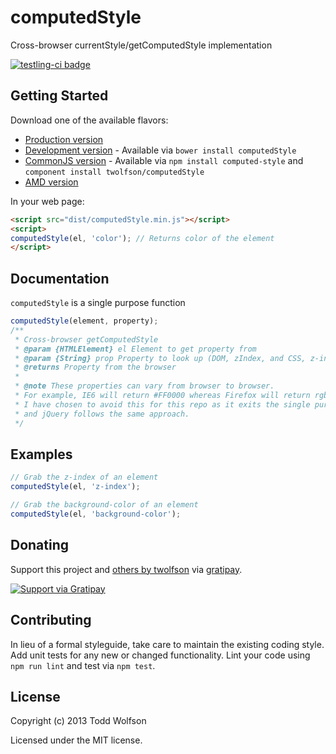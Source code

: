 # computedStyle

Cross-browser currentStyle/getComputedStyle implementation

[![testling-ci badge](https://ci.testling.com/twolfson/computedStyle.png)](https://ci.testling.com/twolfson/computedStyle)

## Getting Started
Download one of the available flavors:

- [Production version][min]
- [Development version][max] - Available via `bower install computedStyle`
- [CommonJS version][commonjs] - Available via `npm install computed-style` and `component install twolfson/computedStyle`
- [AMD version][amd]

[min]: https://raw.github.com/twolfson/computedStyle/master/dist/computedStyle.min.js
[max]: https://raw.github.com/twolfson/computedStyle/master/dist/computedStyle.js
[commonjs]: https://raw.github.com/twolfson/computedStyle/master/dist/computedStyle.commonjs.js
[amd]: https://raw.github.com/twolfson/computedStyle/master/dist/computedStyle.amd.js

In your web page:

```html
<script src="dist/computedStyle.min.js"></script>
<script>
computedStyle(el, 'color'); // Returns color of the element
</script>
```

## Documentation
`computedStyle` is a single purpose function
```js
computedStyle(element, property);
/**
 * Cross-browser getComputedStyle
 * @param {HTMLElement} el Element to get property from
 * @param {String} prop Property to look up (DOM, zIndex, and CSS, z-index, formats accepted)
 * @returns Property from the browser
 *
 * @note These properties can vary from browser to browser.
 * For example, IE6 will return #FF0000 whereas Firefox will return rgb(255, 0, 0)
 * I have chosen to avoid this for this repo as it exits the single purpose
 * and jQuery follows the same approach.
 */
```

## Examples
```js
// Grab the z-index of an element
computedStyle(el, 'z-index');

// Grab the background-color of an element
computedStyle(el, 'background-color');
```

## Donating
Support this project and [others by twolfson][gratipay] via [gratipay][].

[![Support via Gratipay][gratipay-badge]][gratipay]

[gratipay-badge]: https://cdn.jsdelivr.net/gh/gratipay/gratipay-badge@2.x.x/dist/gratipay.png
[gratipay]: https://www.gratipay.com/twolfson/

## Contributing
In lieu of a formal styleguide, take care to maintain the existing coding style. Add unit tests for any new or changed functionality. Lint your code using `npm run lint` and test via `npm test`.

## License
Copyright (c) 2013 Todd Wolfson

Licensed under the MIT license.
